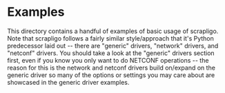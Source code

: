 Examples
========

This directory contains a handful of examples of basic usage of scrapligo. Note that scrapligo 
follows a fairly similar style/approach that it's Python predecessor laid out -- there are 
"generic" drivers, "network" drivers, and "netconf" drivers. You should take a look at the 
"generic" drivers section first, even if you know you only want to do NETCONF operations -- the 
reason for this is the network and netconf drivers build on/expand on the generic driver so many 
of the options or settings you may care about are showcased in the generic driver examples.